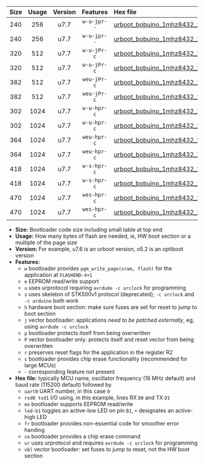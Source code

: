 |Size|Usage|Version|Features|Hex file|
|:-:|:-:|:-:|:-:|:--|
|240|256|u7.7|`w-u-jpr--`|[urboot_bobuino_1mhz8432_230400bps_uart0_rxd0_txd1_led+b7_ur_vbl.hex](https://raw.githubusercontent.com/stefanrueger/urboot.hex/main/boards/bobuino/fcpu_1mhz8432/230400_bps/urboot_bobuino_1mhz8432_230400bps_uart0_rxd0_txd1_led+b7_ur_vbl.hex)|
|240|256|u7.7|`w-u-jpr--`|[urboot_bobuino_1mhz8432_230400bps_uart1_rxd2_txd3_led+b7_ur_vbl.hex](https://raw.githubusercontent.com/stefanrueger/urboot.hex/main/boards/bobuino/fcpu_1mhz8432/230400_bps/urboot_bobuino_1mhz8432_230400bps_uart1_rxd2_txd3_led+b7_ur_vbl.hex)|
|320|512|u7.7|`w-u-jPr-c`|[urboot_bobuino_1mhz8432_230400bps_uart0_rxd0_txd1_led+b7_fr_ce_ur_vbl.hex](https://raw.githubusercontent.com/stefanrueger/urboot.hex/main/boards/bobuino/fcpu_1mhz8432/230400_bps/urboot_bobuino_1mhz8432_230400bps_uart0_rxd0_txd1_led+b7_fr_ce_ur_vbl.hex)|
|320|512|u7.7|`w-u-jPr-c`|[urboot_bobuino_1mhz8432_230400bps_uart1_rxd2_txd3_led+b7_fr_ce_ur_vbl.hex](https://raw.githubusercontent.com/stefanrueger/urboot.hex/main/boards/bobuino/fcpu_1mhz8432/230400_bps/urboot_bobuino_1mhz8432_230400bps_uart1_rxd2_txd3_led+b7_fr_ce_ur_vbl.hex)|
|382|512|u7.7|`weu-jPr-c`|[urboot_bobuino_1mhz8432_230400bps_uart0_rxd0_txd1_ee_led+b7_fr_ce_ur_vbl.hex](https://raw.githubusercontent.com/stefanrueger/urboot.hex/main/boards/bobuino/fcpu_1mhz8432/230400_bps/urboot_bobuino_1mhz8432_230400bps_uart0_rxd0_txd1_ee_led+b7_fr_ce_ur_vbl.hex)|
|382|512|u7.7|`weu-jPr-c`|[urboot_bobuino_1mhz8432_230400bps_uart1_rxd2_txd3_ee_led+b7_fr_ce_ur_vbl.hex](https://raw.githubusercontent.com/stefanrueger/urboot.hex/main/boards/bobuino/fcpu_1mhz8432/230400_bps/urboot_bobuino_1mhz8432_230400bps_uart1_rxd2_txd3_ee_led+b7_fr_ce_ur_vbl.hex)|
|302|1024|u7.7|`w-u-hpr-c`|[urboot_bobuino_1mhz8432_230400bps_uart0_rxd0_txd1_led+b7_fr_ce_ur.hex](https://raw.githubusercontent.com/stefanrueger/urboot.hex/main/boards/bobuino/fcpu_1mhz8432/230400_bps/urboot_bobuino_1mhz8432_230400bps_uart0_rxd0_txd1_led+b7_fr_ce_ur.hex)|
|302|1024|u7.7|`w-u-hpr-c`|[urboot_bobuino_1mhz8432_230400bps_uart1_rxd2_txd3_led+b7_fr_ce_ur.hex](https://raw.githubusercontent.com/stefanrueger/urboot.hex/main/boards/bobuino/fcpu_1mhz8432/230400_bps/urboot_bobuino_1mhz8432_230400bps_uart1_rxd2_txd3_led+b7_fr_ce_ur.hex)|
|364|1024|u7.7|`weu-hpr-c`|[urboot_bobuino_1mhz8432_230400bps_uart0_rxd0_txd1_ee_led+b7_fr_ce_ur.hex](https://raw.githubusercontent.com/stefanrueger/urboot.hex/main/boards/bobuino/fcpu_1mhz8432/230400_bps/urboot_bobuino_1mhz8432_230400bps_uart0_rxd0_txd1_ee_led+b7_fr_ce_ur.hex)|
|364|1024|u7.7|`weu-hpr-c`|[urboot_bobuino_1mhz8432_230400bps_uart1_rxd2_txd3_ee_led+b7_fr_ce_ur.hex](https://raw.githubusercontent.com/stefanrueger/urboot.hex/main/boards/bobuino/fcpu_1mhz8432/230400_bps/urboot_bobuino_1mhz8432_230400bps_uart1_rxd2_txd3_ee_led+b7_fr_ce_ur.hex)|
|418|1024|u7.7|`w-s-hpr-c`|[urboot_bobuino_1mhz8432_230400bps_uart0_rxd0_txd1_led+b7_fr_ce.hex](https://raw.githubusercontent.com/stefanrueger/urboot.hex/main/boards/bobuino/fcpu_1mhz8432/230400_bps/urboot_bobuino_1mhz8432_230400bps_uart0_rxd0_txd1_led+b7_fr_ce.hex)|
|418|1024|u7.7|`w-s-hpr-c`|[urboot_bobuino_1mhz8432_230400bps_uart1_rxd2_txd3_led+b7_fr_ce.hex](https://raw.githubusercontent.com/stefanrueger/urboot.hex/main/boards/bobuino/fcpu_1mhz8432/230400_bps/urboot_bobuino_1mhz8432_230400bps_uart1_rxd2_txd3_led+b7_fr_ce.hex)|
|470|1024|u7.7|`wes-hpr-c`|[urboot_bobuino_1mhz8432_230400bps_uart0_rxd0_txd1_ee_led+b7_fr_ce.hex](https://raw.githubusercontent.com/stefanrueger/urboot.hex/main/boards/bobuino/fcpu_1mhz8432/230400_bps/urboot_bobuino_1mhz8432_230400bps_uart0_rxd0_txd1_ee_led+b7_fr_ce.hex)|
|470|1024|u7.7|`wes-hpr-c`|[urboot_bobuino_1mhz8432_230400bps_uart1_rxd2_txd3_ee_led+b7_fr_ce.hex](https://raw.githubusercontent.com/stefanrueger/urboot.hex/main/boards/bobuino/fcpu_1mhz8432/230400_bps/urboot_bobuino_1mhz8432_230400bps_uart1_rxd2_txd3_ee_led+b7_fr_ce.hex)|

- **Size:** Bootloader code size including small table at top end
- **Usage:** How many bytes of flash are needed, ie, HW boot section or a multiple of the page size
- **Version:** For example, u7.6 is an urboot version, o5.2 is an optiboot version
- **Features:**
  + `w` bootloader provides `pgm_write_page(sram, flash)` for the application at `FLASHEND-4+1`
  + `e` EEPROM read/write support
  + `u` uses urprotocol requiring `avrdude -c urclock` for programming
  + `s` uses skeleton of STK500v1 protocol (deprecated); `-c urclock` and `-c arduino` both work
  + `h` hardware boot section: make sure fuses are set for reset to jump to boot section
  + `j` vector bootloader: applications *need to be patched externally*, eg, using `avrdude -c urclock`
  + `p` bootloader protects itself from being overwritten
  + `P` vector bootloader only: protects itself and reset vector from being overwritten
  + `r` preserves reset flags for the application in the register R2
  + `c` bootloader provides chip erase functionality (recommended for large MCUs)
  + `-` corresponding feature not present
- **Hex file:** typically MCU name, oscillator frequency (16 MHz default) and baud rate (115200 default) followed by
  + `uart0` UART number, in this case `0`
  + `rxd0 txd1` I/O using, in this example, lines RX `D0` and TX `D1`
  + `ee` bootloader supports EEPROM read/write
  + `led-b1` toggles an active-low LED on pin `B1`, `+` designates an active-high LED
  + `fr` bootloader provides non-essential code for smoother error handing
  + `ce` bootloader provides a chip erase command
  + `ur` uses urprotocol and requires `avrdude -c urclock` for programming
  + `vbl` vector bootloader: set fuses to jump to reset, not the HW boot section
